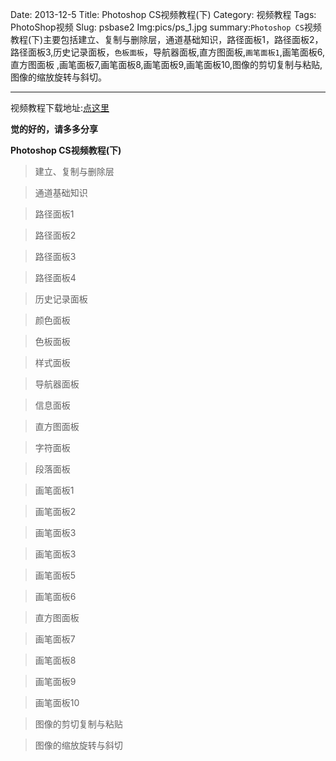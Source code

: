 Date: 2013-12-5
Title: Photoshop CS视频教程(下)
Category: 视频教程
Tags: PhotoShop视频
Slug: psbase2
Img:pics/ps_1.jpg
summary:`Photoshop CS`视频教程(下)主要包括建立、复制与删除层，通道基础知识，路径面板1，路径面板2，路径面板3,历史记录面板，`色板面板`，导航器面板,直方图面板,`画笔面板1`,画笔面板6,直方图面板
,画笔面板7,画笔面板8,画笔面板9,画笔面板10,图像的剪切复制与粘贴,图像的缩放旋转与斜切。

----------

视频教程下载地址:<a href="http://yunpan.cn/QUGwJ8GLNDNW7" target="_blank">点这里</a>

**觉的好的，请多多分享**

**Photoshop CS视频教程(下)**

>建立、复制与删除层

>通道基础知识

>路径面板1

>路径面板2

>路径面板3

>路径面板4

>历史记录面板

>颜色面板

>色板面板

>样式面板

>导航器面板

>信息面板

>直方图面板

>字符面板

>段落面板

>画笔面板1

>画笔面板2

>画笔面板3

>画笔面板3

>画笔面板5

>画笔面板6

>直方图面板

>画笔面板7

>画笔面板8

>画笔面板9

>画笔面板10

>图像的剪切复制与粘贴

>图像的缩放旋转与斜切

